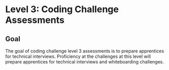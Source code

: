 # Level 3: Coding Challenge Assessments

## Goal

The goal of coding challenge level 3 assessments is to prepare apprentices for technical interviews.  Proficiency at the challenges at this level will prepare apprentices for technical interviews and whiteboarding challenges.